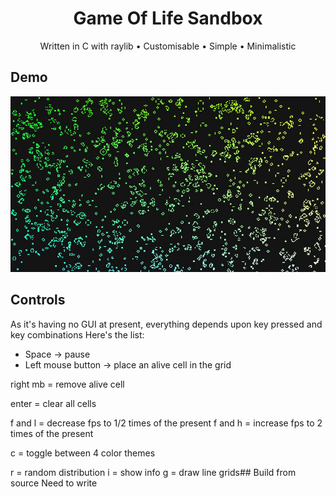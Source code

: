 <h1 align="center">
Game Of Life Sandbox</h1>
<p align="center">Written in C with raylib • Customisable • Simple • Minimalistic</p>

## Demo
<img src="https://github.com/Datavorous/Game-Of-Life-Sandbox/blob/main/media/PicsArt_02-06-10.29.51.jpg?raw=true">

## Controls
As it's having no GUI at present, everything depends upon key pressed and key combinations
Here's the list: 
* Space -> pause 
* Left mouse button -> place an alive cell in the grid

right mb = remove alive cell

enter = clear all cells

f and l = decrease fps to 1/2 times of the present
f and h = increase fps to 2 times of the present

c = toggle between 4 color themes

r = random distribution
i = show info
g = draw line grids## Build from source 
Need to write 


